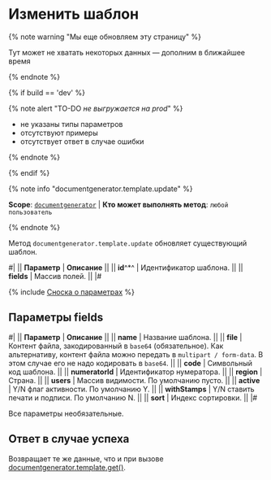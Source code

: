 # Изменить шаблон

{% note warning "Мы еще обновляем эту страницу" %}

Тут может не хватать некоторых данных — дополним в ближайшее время

{% endnote %}

{% if build == 'dev' %}

{% note alert "TO-DO _не выгружается на prod_" %}

- не указаны типы параметров
- отсутствуют примеры
- отсутствует ответ в случае ошибки

{% endnote %}

{% endif %}

{% note info "documentgenerator.template.update" %}

**Scope**: [`documentgenerator`](../../scopes/permissions.md) | **Кто может выполнять метод**: `любой пользователь`

{% endnote %}

Метод `documentgenerator.template.update` обновляет существующий шаблон. 

#|
|| **Параметр** | **Описание** ||
|| **id**^*^ | Идентификатор шаблона. ||
|| **fields** | Массив полей. ||
|#

{% include [Сноска о параметрах](../../../_includes/required.md) %}

## Параметры fields

#|
|| **Параметр** | **Описание** ||
|| **name** | Название шаблона. ||
|| **file** | Контент файла, закодированный в `base64` (обязательное). Как альтернативу, контент файла можно передать в `multipart / form-data`. В этом случае его не надо кодировать в `base64`. ||
|| **code** | Символьный код шаблона. ||
|| **numeratorId** | Идентификатор нумератора. ||
|| **region** | Страна. ||
|| **users** | Массив видимости. По умолчанию пусто. ||
|| **active** | Y/N флаг активности. По умолчанию Y. ||
|| **withStamps** | Y/N ставить печати и подписи. По умолчанию N. ||
|| **sort** | Индекс сортировки. ||
|#

Все параметры необязательные.

## Ответ в случае успеха

Возвращает те же данные, что и при вызове [documentgenerator.template.get()](./document-generator-template-get.md).